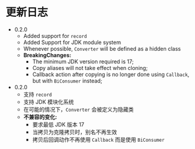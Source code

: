 # 更新日志

+ 0.2.0
  + Added support for `record`
  + Added Support for JDK module system
  + Whenever possible, `Converter` will be defined as a hidden class
  + <b>BreakingChanges: </b>
    + The minimum JDK version required is 17;
    + Copy aliases will not take effect when cloning;
    + Callback action after copying is no longer done using `Callback`, but with `BiConsumer` instead;
+ 0.2.0
  + 支持 `record`
  + 支持 JDK 模块化系统
  + 在可能的情况下，`Converter` 会被定义为隐藏类
  + <b>不兼容的变化:</b>
    + 要求最低 JDK 版本 17
    + 当拷贝为克隆拷贝时，别名不再生效
    + 拷贝后回调动作不再使用 `Callback` 而是使用 `BiConsumer`
